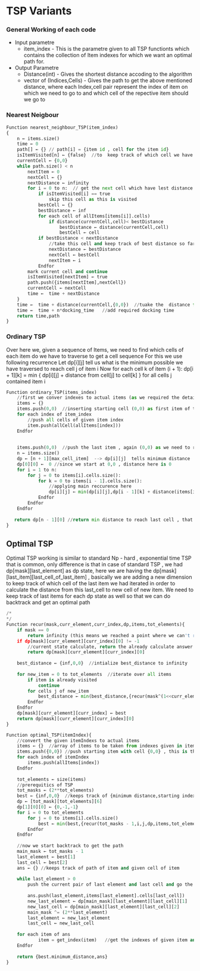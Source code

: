 # TSP Variants

### General Working of each code
* Input parametre
    * item_index - This is the parametre given to all TSP functionts which contains the collection of Item indexes for which we want an optimal path for.
* Output Parametre
    * Distance(int) - Gives the shortest distance accoding to the algorithm
    * vector of (Indices,Cells) - Gives the path to get the above mentioned distance, where each Index,cell pair represent the index of item on which we need to go to and which cell of the repective item should we go to

### Nearest Neigbour

```python
Function nearest_neighbour_TSP(item_index) 
{
    n ← items.size()
    time ← 0
    path[] ← {} // path[i] = {item id , cell for the item id}
    isItemVisited[n] ← {false}  //to  keep track of which cell we have taken in the path
    currentCell ← {0,0}
    while path.size() < n
        nextItem ← 0
        nextCell ← {}
        nextDistance ← infinity
        for i = 0 to n:  // get the next cell which have lest distance from currentCell
            if isItemVisited[i] == true  
                skip this cell as this is visited
            bestCell ← {}
            bestDistance ← inf
            for each cell of allItems[items[i]].cells)
                if distance(currentCell,cell)< bestDistance
                    bestDistance ← distance(currentCell,cell)
                    bestCell ← cell
            if bestDistance < nextDistance
                //take this cell and keep track of best distance so far
                nextDistance ← bestDistance
                nextCell ← bestCell
                nextItem ← i
            Endfor
        mark current cell and continue 
        isItemVisited[nextItem] ← true
        path.push({items[nextItem],nextCell})
        currentCell ← nextCell
        time ←  time + nextDistance
    }
    time ←  time + distance(currentCell,{0,0})  //tuake the  distance from last cell
    time ←  time + n*docking_time   //add required docking time
    return time,path
}
```


### Ordinary TSP

Over here we, given a sequence of Items, we need to find which cells of each item do we have to traverse to get a cell sequence
For this we use following recurrence
Let dp[i][j] tell us what is the minimum possible we have traversed to reach cell j of item i
Now for each cell k of item (i + 1): 
dp[i + 1][k] = min { dp[i][j] + distance from cell[j] to cell[k] } for all cells j contained item i

```python
Function ordinary_TSP(items_index)
    //first we conver indexes to actual items (as we required the detail of cells to work with)
    items ← {}
    items.push(0,0)  //inserting starting cell (0,0) as first item of the sequence
    for each index of item_index
        //push all cells of given item index
        item.push(allCell(allItems[index]))
    Endfor
    
    
    items.push(0,0)  //push the last item , again (0,0) as we need to reach  origin after collecting all items
    n ← items.size()
    dp ← [n + 1][max_cell_item]  --> dp[i][j]  tells minimum distance  traverlled to reach  cell  j of item i 
    dp[0][0] ←  0 //since we start at 0,0 , distance here is 0
    for i = 1 to n:
        for j = 0 to items[i].cells.size():
            for k = 0 to items[i - 1].cells.size():
                //applying main reccurence here
                dp[i][j] ← min(dp[i][j],dp[i - 1][k] + distance(items[i].cells[j],items[i - 1].cells[k]) + ]);
            Endfor
        Endfor
    Endfor
    
   return dp[n - 1][0] //return min distance to reach last cell , that is (0,0)
}
```


## Optimal TSP

Optimal TSP working is similar to standard Np - hard , exponential time TSP that is common, only difference is that in case of standard TSP , we had dp[mask][last_element] as dp state, here we are having the dp[mask][last_item][last_cell_of_last_item] , basically we are adding a new dimension to keep track of which cell of the last item we had iterated in order to calculate the distance from this last_cell to new cell of new item. We need to keep track of last items for each dp state as well so that we can do backtrack and get an optimal path 

```python
/* 
*/
Function recur(mask,curr_element,curr_index,dp,items,tot_elements){
    if mask == 0
        return infinity (this means we reached a point where we can't reach origin)
    if dp[mask][curr_element][curr_index][0] != -1
        //current state calculate, return the already calculate answer
        return dp[mask][curr_element][curr_index][0]
        
    best_distance ← {inf,0,0}  //intialize best_distance to infinity
    
    for new_item = 0 to tot_elements  //iterate over all items
        if item is already visited 
            continue
        for cells j of new_item
            best_distance ← min(best_distance,{recur(mask^(1<<curr_element),item,j,dp,items,tot_elements) + distance between (curr_index cell of current element) to cell j of new_item) 
        Endfor
    Endfor
    dp[mask][curr_element][curr_index] ← best
    return dp[mask][curr_element][curr_index][0]
}

Function optimal_TSP(itemIndex){
    //convert the given itemIndexs to actual items
    items ← {}  //array of items to be taken from indexes given in itemIndex
    items.push({0,0}) //push starting item with cell {0,0} , this is the starting node
    for each index of itemIndex
        items.push(allItems[index])
    Endfor
    
    tot_elements ← size(items)
    //prerequitics of TSP
    tot_masks ← (2**tot_elements) 
    best ← {inf,0,0}  //keeps track of {minimum distance,starting index,starting cell of given index}
    dp ← [tot_mask][tot_elements][6] 
    dp[1][0][0] ← {0,-1,-1}
    for i = 0 to tot_elements
        for j = 0 to items[i].cells.size()
            best ← min(best,{recur(tot_masks - 1,i,j,dp,items,tot_elements) + distance  between cell (0,0) and cell j of item i)
        Endfor
    Endfor
    
    //now we start backtrack to get the path
    main_mask ← tot_masks - 1
    last_element ← best[1]
    last_cell ← best[2]
    ans ← {} //keeps track of path of item and given cell of item
    
    while last_element > 0
        push the current pair of last element and last cell and go the previos pair of (element,cell) stored in this dp state while updating the mask we are working on
        
        ans.push(last_element,items[last_element].cells[last_cell]) 
        new_last_element ← dp[main_mask][last_element][last_cell][1]
        new_last_cell ← dp[main_mask][last_element][last_cell][2]
        main_mask ^= (2**last_element)
        last_element ← new_last_element
        last_cell ← new_last_cell
        
    for each item of ans 
            item = get_index(item)   //get the indexes of given item and store that
    Endfor
    
    return {best.minimum_distance,ans}
}
```
